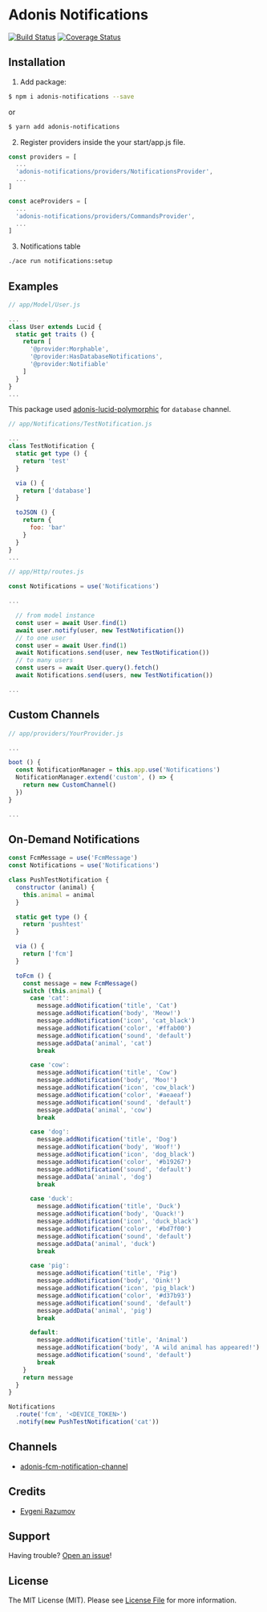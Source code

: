 # Adonis Notifications

[![Build Status](https://travis-ci.org/enniel/adonis-notifications.svg?branch=master)](https://travis-ci.org/enniel/adonis-notifications)
[![Coverage Status](https://coveralls.io/repos/github/enniel/adonis-notifications/badge.svg?branch=master)](https://coveralls.io/github/enniel/adonis-notifications?branch=master)

## Installation

1. Add package:

```bash
$ npm i adonis-notifications --save
```
or

```bash
$ yarn add adonis-notifications
```

2. Register providers inside the your start/app.js file.

```js
const providers = [
  ...
  'adonis-notifications/providers/NotificationsProvider',
  ...
]
```

```js
const aceProviders = [
  ...
  'adonis-notifications/providers/CommandsProvider',
  ...
]
```

3. Notifications table

```sh
./ace run notifications:setup
```

## Examples

```js
// app/Model/User.js

...
class User extends Lucid {
  static get traits () {
    return [
      '@provider:Morphable',
      '@provider:HasDatabaseNotifications',
      '@provider:Notifiable'
    ]
  }
}
...
```

This package used [adonis-lucid-polymorphic](https://github.com/enniel/adonis-lucid-polymorphic) for `database` channel.

```js
// app/Notifications/TestNotification.js

...
class TestNotification {
  static get type () {
    return 'test'
  }

  via () {
    return ['database']
  }

  toJSON () {
    return {
      foo: 'bar'
    }
  }
}
...

```

```js
// app/Http/routes.js

const Notifications = use('Notifications')

...

  // from model instance
  const user = await User.find(1)
  await user.notify(user, new TestNotification())
  // to one user
  const user = await User.find(1)
  await Notifications.send(user, new TestNotification())
  // to many users
  const users = await User.query().fetch()
  await Notifications.send(users, new TestNotification())

...

```

## Custom Channels

```js
// app/providers/YourProvider.js

...

boot () {
  const NotificationManager = this.app.use('Notifications')
  NotificationManager.extend('custom', () => {
    return new CustomChannel()
  })
}

...
```

## On-Demand Notifications

```js
const FcmMessage = use('FcmMessage')
const Notifications = use('Notifications')

class PushTestNotification {
  constructor (animal) {
    this.animal = animal
  }

  static get type () {
    return 'pushtest'
  }

  via () {
    return ['fcm']
  }

  toFcm () {
    const message = new FcmMessage()
    switch (this.animal) {
      case 'cat':
        message.addNotification('title', 'Cat')
        message.addNotification('body', 'Meow!')
        message.addNotification('icon', 'cat_black')
        message.addNotification('color', '#ffab00')
        message.addNotification('sound', 'default')
        message.addData('animal', 'cat')
        break

      case 'cow':
        message.addNotification('title', 'Cow')
        message.addNotification('body', 'Moo!')
        message.addNotification('icon', 'cow_black')
        message.addNotification('color', '#aeaeaf')
        message.addNotification('sound', 'default')
        message.addData('animal', 'cow')
        break

      case 'dog':
        message.addNotification('title', 'Dog')
        message.addNotification('body', 'Woof!')
        message.addNotification('icon', 'dog_black')
        message.addNotification('color', '#b19267')
        message.addNotification('sound', 'default')
        message.addData('animal', 'dog')
        break

      case 'duck':
        message.addNotification('title', 'Duck')
        message.addNotification('body', 'Quack!')
        message.addNotification('icon', 'duck_black')
        message.addNotification('color', '#bd7f00')
        message.addNotification('sound', 'default')
        message.addData('animal', 'duck')
        break

      case 'pig':
        message.addNotification('title', 'Pig')
        message.addNotification('body', 'Oink!')
        message.addNotification('icon', 'pig_black')
        message.addNotification('color', '#d37b93')
        message.addNotification('sound', 'default')
        message.addData('animal', 'pig')
        break

      default:
        message.addNotification('title', 'Animal')
        message.addNotification('body', 'A wild animal has appeared!')
        message.addNotification('sound', 'default')
        break
    }
    return message
  }
}

Notifications
  .route('fcm', '<DEVICE_TOKEN>')
  .notify(new PushTestNotification('cat'))
```

## Channels

- [adonis-fcm-notification-channel](https://github.com/enniel/adonis-fcm-notification-channel)

## Credits

- [Evgeni Razumov](https://github.com/enniel)

## Support

Having trouble? [Open an issue](https://github.com/enniel/adonis-notifications/issues/new)!

## License

The MIT License (MIT). Please see [License File](LICENSE.md) for more information.
